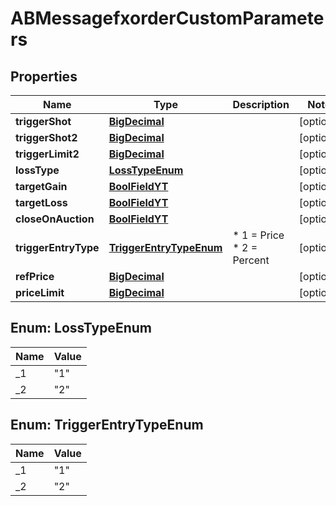 # ABMessagefxorderCustomParameters

## Properties
Name | Type | Description | Notes
------------ | ------------- | ------------- | -------------
**triggerShot** | [**BigDecimal**](BigDecimal.md) |  |  [optional]
**triggerShot2** | [**BigDecimal**](BigDecimal.md) |  |  [optional]
**triggerLimit2** | [**BigDecimal**](BigDecimal.md) |  |  [optional]
**lossType** | [**LossTypeEnum**](#LossTypeEnum) |  |  [optional]
**targetGain** | [**BoolFieldYT**](BoolFieldYT.md) |  |  [optional]
**targetLoss** | [**BoolFieldYT**](BoolFieldYT.md) |  |  [optional]
**closeOnAuction** | [**BoolFieldYT**](BoolFieldYT.md) |  |  [optional]
**triggerEntryType** | [**TriggerEntryTypeEnum**](#TriggerEntryTypeEnum) | * 1 &#x3D; Price * 2 &#x3D; Percent  |  [optional]
**refPrice** | [**BigDecimal**](BigDecimal.md) |  |  [optional]
**priceLimit** | [**BigDecimal**](BigDecimal.md) |  |  [optional]

<a name="LossTypeEnum"></a>
## Enum: LossTypeEnum
Name | Value
---- | -----
_1 | &quot;1&quot;
_2 | &quot;2&quot;

<a name="TriggerEntryTypeEnum"></a>
## Enum: TriggerEntryTypeEnum
Name | Value
---- | -----
_1 | &quot;1&quot;
_2 | &quot;2&quot;
